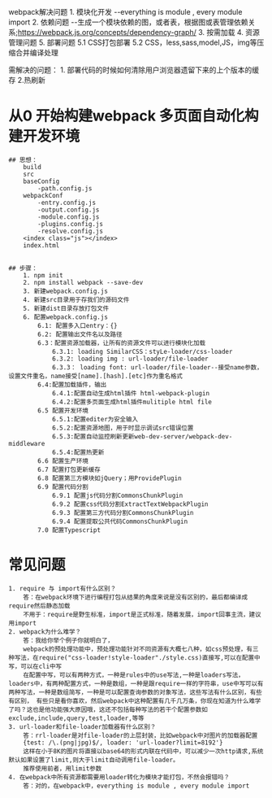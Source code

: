 webpack解决问题
	1. 模块化开发 --everything is module , every module import
	2. 依赖问题  --生成一个模块依赖的图，或者表，根据图或表管理依赖关系;https://webpack.js.org/concepts/dependency-graph/
	3. 按需加载
	4. 资源管理问题
	5. 部署问题
		5.1 CSS打包部署
		5.2 CSS，less,sass,model,JS，img等压缩合并编译处理

需解决的问题：
	1. 部署代码的时候如何清除用户浏览器遗留下来的上个版本的缓存
	2.热刷新

# 从0 开始构建webpack 多页面自动化构建开发环境


	## 思想：
		build
		src
		baseConfig
			-path.config.js
		webpackConf
			-entry.config.js
			-output.config.js
			-module.config.js
			-plugins.config.js
			-resolve.config.js
		<index class="js"></index>
		index.html


	## 步骤：
		1. npm init
		2. npm install webpack --save-dev
		3. 新建webpack.config.js
		4. 新建src目录用于存我们的源码文件
		5. 新建dist目录存放打包文件
		6. 配置webpack.config.js
			6.1: 配置多入口entry：{}
			6.2: 配置输出文件名以及路径
			6.3：配置资源加载器，让所有的资源文件可以进行模块化加载
				6.3.1: loading SimilarCSS：styLe-loader/css-loader
				6.3.2: loading img : url-loader/file-loader
				6.3.3： loading font: url-loader/file-loader--接受name参数，设置文件重名，name接受[name].[hash].[etc]作为重名格式
			6.4:配置加载插件，输出
				6.4.1:配置自动生成html插件 html-webpack-plugin
				6.4.2:配置多页面生成html插件mulitiple html file
			6.5 配置开发环境
				6.5.1:配置editer为安全输入
				6.5.2:配置资源地图，用于时显示调试src错误位置
				6.5.3:配置自动监控刷新更新web-dev-server/webpack-dev-middleware
				6.5.4:配置热更新
			6.6 配置生产环境
			6.7 配置打包更新缓存
			6.8 配置第三方模块如jQuery；用ProvidePlugin
			6.9 配置代码分割
				6.9.1 配置js代码分割CommonsChunkPlugin
				6.9.2 配置css代码分割ExtractTextWebpackPlugin
				6.9.3 配置第三方代码分割CommonsChunkPlugin
				6.9.4 配置提取公共代码CommonsChunkPlugin
			7.0 配置Typescript






# 常见问题
	1. require 与 import有什么区别？
		答：在webpack环境下进行编程打包从结果的角度来说是没有区别的，最后都编译成require然后静态加载
		不用于：require是野生标准，import是正式标准，随着发展，import回事主流，建议用import
	2. webpack为什么难学？
		答：我给你举个例子你就明白了，
		webpack的预处理功能中，预处理功能针对不同资源有大概七八种，如css预处理，有三种写法，在require("css-loader!style-loader"./style.css)直接写,可以在配置中写，可以在cli中写
		在配置中写，可以有两种方式，一种是rules中的use写法,一种是loaders写法，loaders中，有两种配置方式，一种是数组，一种是跟require一样的字符串，use中写可以有两种写法，一种是数组简写，一种是可以配置查询参数的对象写法，这些写法有什么区别，有些有区别， 有些只是看你喜欢，然后webpack中这种配置有几千几万条，你现在知道为什么难学了吗？这也是他功能强大原因哦，这还不包括每种写法的若干个配置参数如exclude,include,query,test,loader,等等
	3. url-loader和file-loader加载器有什么区别？
		答：rrl-loader是对file-loader的上层封装，比如webpack中对图片的加载器配置
		{test: /\.(png|jpg)$/, loader: 'url-loader?limit=8192'}
		这样在小于8K的图片将直接以base64的形式内联在代码中，可以减少一次http请求,系统默认如果设置了limit,则大于limit自动调用file-loader。
		推荐使用前者，用limit参数
	4. 在webpack中所有资源都需要用loader转化为模块才能打包，不然会报错吗？
		答：对的，在webpack中，everything is module , every module import
